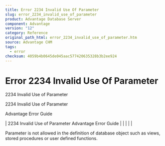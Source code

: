 ```yaml
---
title: Error 2234 Invalid Use Of Parameter
slug: error_2234_invalid_use_of_parameter
product: Advantage Database Server
component: Advantage
version: "12"
category: Reference
original_path_html: error_2234_invalid_use_of_parameter.htm
source: Advantage CHM
tags:
  - error
checksum: 4059b4b0645de045aac577420635328b3b2ee924
---
```


# Error 2234 Invalid Use Of Parameter

2234 Invalid Use of Parameter

2234 Invalid Use of Parameter

Advantage Error Guide

| 2234 Invalid Use of Parameter  Advantage Error Guide |  |  |  |  |

Parameter is not allowed in the definition of database object such as views, stored procedures or user defined functions.
